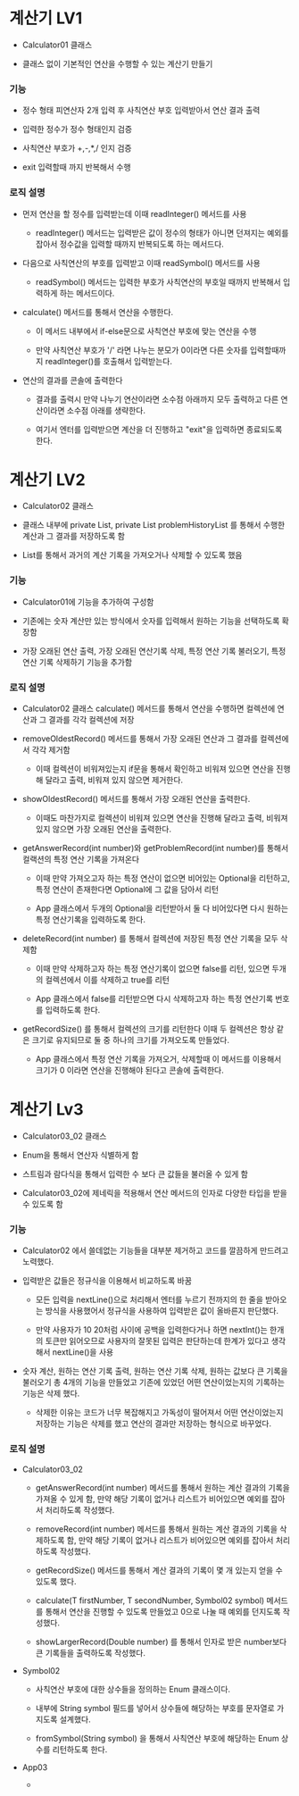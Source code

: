# 계산기 LV1

- Calculator01 클래스

- 클래스 없이 기본적인 연산을 수행할 수 있는 계산기 만들기 

### 기능

- 정수 형태 피연산자 2개 입력 후 사칙연산 부호 입력받아서 연산 결과 출력

- 입력한 정수가 정수 형태인지 검증
- 사칙연산 부호가 +,-,*,/ 인지 검증
- exit 입력할때 까지 반복해서 수행

### 로직 설명

- 먼저 연산을 할 정수를 입력받는데 이때 readInteger() 메서드를 사용
    
    - readInteger() 메서드는 입력받은 값이 정수의 형태가 아니면 던져지는 예외를 잡아서 정수값을 입력할 때까지 반복되도록 하는 메서드다.
    
- 다음으로 사칙연산의 부호를 입력받고 이때 readSymbol() 메서드를 사용

    - readSymbol() 메서드는 입력한 부호가 사칙연산의 부호일 때까지 반복해서 입력하게 하는 메서드이다.
    
- calculate() 메서드를 통해서 연산을 수행한다.

    - 이 메서드 내부에서 if-else문으로 사칙연산 부호에 맞는 연산을 수행
    
    - 만약 사칙연산 부호가 '/' 라면 나누는 분모가 0이라면 다른 숫자를 입력할때까지 readInteger()를 호출해서 입력받는다.

- 연산의 결과를 콘솔에 출력한다

    - 결과를 출력시 만약 나누기 연산이라면 소수점 아래까지 모두 출력하고 다른 연산이라면 소수점 아래를 생략한다.
    
    - 여기서 엔터를 입력받으면 계산을 더 진행하고 "exit"을 입력하면 종료되도록 한다.
 
 # 계산기 LV2

 - Calculator02 클래스

 - 클래스 내부에 private List<Double>, private List<String> problemHistoryList 를 통해서 수행한 계산과 그 결과를 저장하도록 함

 - List를 통해서 과거의 계산 기록을 가져오거나 삭제할 수 있도록 했음

### 기능

- Calculator01에 기능을 추가하여 구성함

- 기존에는 숫자 계산만 있는 방식에서 숫자를 입력해서 원하는 기능을 선택하도록 확장함

- 가장 오래된 연산 출력, 가장 오래된 연산기록 삭제, 특정 연산 기록 불러오기, 특정 연산 기록 삭제하기 기능을 추가함

### 로직 설명

- Calculator02 클래스 calculate() 메서드를 통해서 연산을 수행하면 컬렉션에 연산과 그 결과를 각각 컬렉션에 저장

- removeOldestRecord() 메서드를 통해서 가장 오래된 연산과 그 결과를 컬렉션에서 각각 제거함

    - 이때 컬렉션이 비워져있는지 if문을 통해서 확인하고 비워져 있으면 연산을 진행해 달라고 출력, 비워져 있지 않으면 제거한다.
 
- showOldestRecord() 메서드를 통해서 가장 오래된 연산을 출력한다.

    - 이때도 마찬가지로 컬렉션이 비워져 있으면 연산을 진행해 달라고 출력, 비워져 있지 않으면 가장 오래된 연산을 출력한다.
 
- getAnswerRecord(int number)와 getProblemRecord(int number)를 통해서 컬랙션의 특정 연산 기록을 가져온다

    - 이때 만약 가져오고자 하는 특정 연산이 없으면 비어있는 Optional을 리턴하고, 특정 연산이 존재한다면 Optional에 그 값을 담아서 리턴
 
    - App 클래스에서 두개의 Optional을 리턴받아서 둘 다 비어있다면 다시 원하는 특정 연산기록을 입력하도록 한다.

- deleteRecord(int number) 를 통해서 컬렉션에 저장된 특정 연산 기록을 모두 삭제함

    - 이때 만약 삭제하고자 하는 특정 연산기록이 없으면 false를 리턴, 있으면 두개의 컬렉션에서 이를 삭제하고 true를 리턴
 
    - App 클래스에서 false를 리턴받으면 다시 삭제하고자 하는 특정 연산기록 번호를 입력하도록 한다.

- getRecordSize() 를 통해서 컬렉션의 크기를 리턴한다 이때 두 컬렉션은 항상 같은 크기로 유지되므로 둘 중 하나의 크기를 가져오도록 만들었다.

    - App 클래스에서 특정 연산 기록을 가져오거, 삭제할때 이 메서드를 이용해서 크기가 0 이라면 연산을 진행해야 된다고 콘솔에 출력한다.

# 계산기 Lv3

- Calculator03_02 클래스

- Enum을 통해서 연산자 식별하게 함

- 스트림과 람다식을 통해서 입력한  수 보다 큰 값들을 불러올 수 있게 함

-  Calculator03_02에 제네릭을 적용해서 연산 메서드의 인자로 다양한 타입을 받을 수 있도록 함

### 기능

- Calculator02 에서 쓸데없는 기능들을 대부분 제거하고  코드를 깔끔하게 만드려고 노력했다.

- 입력받은 값들은 정규식을 이용해서 비교하도록 바꿈
    
    - 모든 입력을 nextLine()으로 처리해서 엔터를 누르기 전까지의 한 줄을 받아오는 방식을 사용했어서 정규식을 사용하여 입력받은 값이 올바른지 판단했다.
    
    - 만약 사용자가 10 20처럼 사이에 공백을 입력한다거나 하면 nextInt()는 한개의 토큰만 읽어오므로 사용자의 잘못된 입력은 판단하는데 한계가 있다고 생각해서 nextLine()을 사용

- 숫자 계산, 원하는 연산 기록 출력, 원하는 연산  기록 삭제, 원하는 값보다 큰 기록을 불러오기 총 4개의 기능을 만들었고 기존에 있었던 어떤 연산이었는지의 기록하는 기능은 삭제 했다.

    - 삭제한 이유는 코드가 너무 복잡해지고 가독성이 떨어져서 어떤 연산이었는지 저장하는 기능은 삭제를 했고 연산의 결과만 저장하는 형식으로 바꾸었다.
 
### 로직 설명

- Calculator03_02

    - getAnswerRecord(int number) 메서드를 통해서 원하는 계산 결과의 기록을 가져올 수 있게 함, 만약 해당 기록이 없거나 리스트가 비어있으면 예외를 잡아서 처리하도록 작성했다.
 
    - removeRecord(int number) 메서드를 통해서 원하는 계산 결과의 기록을 삭제하도록 함, 만약 해당 기록이 없거나 리스트가 비어있으면 예외를 잡아서 처리하도록 작성했다.
 
    - getRecordSize() 메서드를 통해서 계산 결과의 기록이 몇 개 있는지 얻을 수 있도록 했다.
 
    - calculate(T firstNumber, T secondNumber, Symbol02 symbol) 메서드를 통해서 연산을 진행할 수 있도록 만들었고 0으로 나눌 때 예외를 던지도록 작성했다.
 
    - showLargerRecord(Double number) 를 통해서 인자로 받은 number보다 큰 기록들을 출력하도록 작성했다.

- Symbol02

    - 사칙연산 부호에 대한 상수들을 정의하는 Enum 클래스이다.
 
    - 내부에 String symbol 필드를 넣어서 상수들에 해당하는 부호를 문자열로 가지도록 설계했다.
 
    - fromSymbol(String symbol) 을 통해서 사칙연산 부호에 해당하는 Enum 상수를 리턴하도록 한다.
 
- App03

    - 
